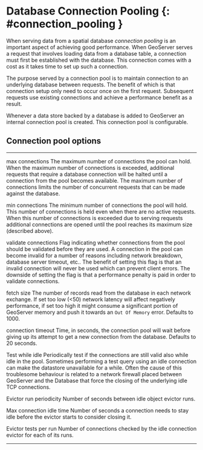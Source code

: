 # Database Connection Pooling {: #connection_pooling }

When serving data from a spatial database *connection pooling* is an important aspect of achieving good performance. When GeoServer serves a request that involves loading data from a database table, a connection must first be established with the database. This connection comes with a cost as it takes time to set up such a connection.

The purpose served by a connection pool is to maintain connection to an underlying database between requests. The benefit of which is that connection setup only need to occur once on the first request. Subsequent requests use existing connections and achieve a performance benefit as a result.

Whenever a data store backed by a database is added to GeoServer an internal connection pool is created. This connection pool is configurable.

## Connection pool options

  -------------------------- ---------------------------------------------------------------------------------------------------------------------------------------------------------------------------------------------------------------------------------------------------------------------------------------------------------------------------------------------------------------------------------------------------------------------------------------------------------
  max connections            The maximum number of connections the pool can hold. When the maximum number of connections is exceeded, additional requests that require a database connection will be halted until a connection from the pool becomes available. The maximum number of connections limits the number of concurrent requests that can be made against the database.

  min connections            The minimum number of connections the pool will hold. This number of connections is held even when there are no active requests. When this number of connections is exceeded due to serving requests additional connections are opened until the pool reaches its maximum size (described above).

  validate connections       Flag indicating whether connections from the pool should be validated before they are used. A connection in the pool can become invalid for a number of reasons including network breakdown, database server timeout, etc.. The benefit of setting this flag is that an invalid connection will never be used which can prevent client errors. The downside of setting the flag is that a performance penalty is paid in order to validate connections.

  fetch size                 The number of records read from the database in each network exchange. If set too low (<50) network latency will affect negatively performance, if set too high it might consume a significant portion of GeoServer memory and push it towards an `Out Of Memory` error. Defaults to 1000.

  connection timeout         Time, in seconds, the connection pool will wait before giving up its attempt to get a new connection from the database. Defaults to 20 seconds.

  Test while idle            Periodically test if the connections are still valid also while idle in the pool. Sometimes performing a test query using an idle connection can make the datastore unavailable for a while. Often the cause of this troublesome behaviour is related to a network firewall placed between GeoServer and the Database that force the closing of the underlying idle TCP connections.

  Evictor run periodicity    Number of seconds between idle object evictor runs.

  Max connection idle time   Number of seconds a connection needs to stay idle before the evictor starts to consider closing it.

  Evictor tests per run      Number of connections checked by the idle connection evictor for each of its runs.
  -------------------------- ---------------------------------------------------------------------------------------------------------------------------------------------------------------------------------------------------------------------------------------------------------------------------------------------------------------------------------------------------------------------------------------------------------------------------------------------------------
